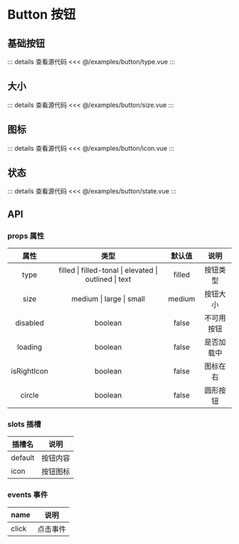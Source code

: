 <script setup>
    import DamoType from "../examples/button/type.vue";
    import DamoSize from "../examples/button/size.vue";
    import DamoIcon from "../examples/button/icon.vue";
    import DamoState from "../examples/button/state.vue";
</script>

# Button 按钮

## 基础按钮

<DamoType/>

::: details 查看源代码
<<< @/examples/button/type.vue
::: 

## 大小
<DamoSize/>

::: details 查看源代码
<<< @/examples/button/size.vue
::: 

## 图标
<DamoIcon/>

::: details 查看源代码
<<< @/examples/button/icon.vue
::: 

## 状态
<DamoState/>

::: details 查看源代码
<<< @/examples/button/state.vue
::: 

## API
### props 属性
| 属性 | 类型 | 默认值 | 说明 |
|:---:|:---:|:---:|:---:|
| type | filled \| filled\-tonal \| elevated \| outlined \| text | filled | 按钮类型 |
| size | medium \| large \| small | medium | 按钮大小 |
| disabled | boolean | false | 不可用按钮 |
| loading | boolean | false | 是否加载中 |
| isRightIcon | boolean | false | 图标在右 |
| circle | boolean | false | 圆形按钮 |

### slots 插槽
| 插槽名 | 说明 |
| ----- | ----- |
| default | 按钮内容 |
| icon | 按钮图标 |

### events 事件
| name | 说明 |
| ----- | ----- |
| click | 点击事件 |
